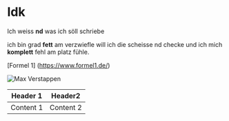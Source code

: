 # Idk

Ich weiss **nd** was ich söll schriebe

ich bin grad **fett** am verzwiefle will ich die scheisse nd checke und ich mich **komplett** fehl am platz fühle. 

[Formel 1] (https://www.formel1.de/)

![Max Verstappen](https://nieuwsredactie.fhj.nl/wp-content/uploads/2017/09/Max_Verstappen_2016_Malaysia_FP3.jpg)


| Header 1 | Header2 |
| --- | --- |
| Content 1 | Content 2 | 

